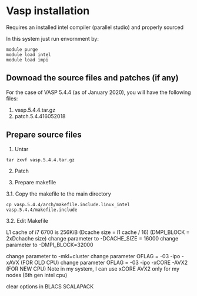 # Vasp installation

Requires an installed intel compiler (parallel studio) and properly sourced

In this system just run envornment by:

```
module purge
module load intel
module load impi
```

## Downoad the source files and patches (if any)

For the case of VASP 5.4.4 (as of January 2020), you will have the following files:

1. vasp.5.4.4.tar.gz
2. patch.5.4.416052018

## Prepare source files

1. Untar
```
tar zxvf vasp.5.4.4.tar.gz
```

2. Patch


3. Prepare makefile

3.1. Copy the makefile to the main directory

```
cp vasp.5.4.4/arch/makefile.include.linux_intel vasp.5.4.4/makefile.include
```

3.2. Edit Makefile

L1 cache of i7 6700 is 256KiB 
(Dcache size = l1 cache / 16) 
(DMPI_BLOCK = 2xDchache size)
change parameter to -DCACHE_SIZE = 16000
change parameter to -DMPI_BLOCK=32000

change parameter to -mkl=cluster
change parameter OFLAG = -03 -ipo -xAVX (FOR OLD CPU)
change parameter OFLAG = -03 -ipo -xCORE -AVX2 (FOR NEW CPU)
Note in my system, I can use xCORE AVX2 only for my nodes (6th gen intel cpu)

clear options in BLACS SCALAPACK